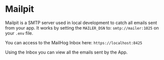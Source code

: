 # Mailpit

Mailpit is a SMTP server used in local development to catch all emails sent from your app. It works
by setting the `MAILER_DSN` to: `smtp://mailer:1025` on your `.env` file.

You can access to the MailHog Inbox here: `https://localhost:8425`

Using the Inbox you can view all the emails sent by the App.
